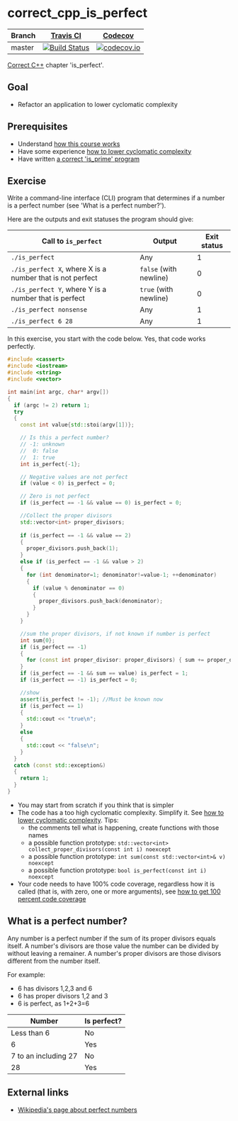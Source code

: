 # correct_cpp_is_perfect

Branch|[Travis CI](https://travis-ci.org)|[Codecov](https://www.codecov.io)
---|---|---
master|[![Build Status](https://travis-ci.org/rscherrer/correct_cpp_is_perfect.svg?branch=master)](https://travis-ci.org/rscherrer/correct_cpp_is_perfect)|[![codecov.io](https://codecov.io/github/rscherrer/correct_cpp_is_perfect/coverage.svg?branch=master)](https://codecov.io/github/rscherrer/correct_cpp_is_perfect/branch/master)

[Correct C++](https://github.com/richelbilderbeek/correct_cpp) chapter 'is_perfect'.

## Goal

 * Refactor an application to lower cyclomatic complexity

## Prerequisites

 * Understand [how this course works](https://github.com/richelbilderbeek/correct_cpp/blob/master/doc/how_this_course_works.md)
 * Have some experience [how to lower cyclomatic complexity](https://github.com/richelbilderbeek/correct_cpp/blob/master/doc/lower_cyclomatic_complexity.md)
 * Have written [a correct 'is_prime' program](https://github.com/richelbilderbeek/correct_is_prime)

## Exercise

Write a command-line interface (CLI) program that determines if a number is a perfect number (see 'What is a perfect number?').

Here are the outputs and exit statuses the program should give:

Call to `is_perfect`|Output|Exit status
---|---|---
`./is_perfect`|Any|1
`./is_perfect X`, where X is a number that is not perfect|`false` (with newline)|0
`./is_perfect Y`, where Y is a number that is perfect|`true` (with newline)|0
`./is_perfect nonsense`|Any|1
`./is_perfect 6 28`|Any|1

In this exercise, you start with the code below. Yes, that code works perfectly. 

```c++
#include <cassert>
#include <iostream>
#include <string>
#include <vector>

int main(int argc, char* argv[])
{
  if (argc != 2) return 1;
  try
  {
    const int value{std::stoi(argv[1])};

    // Is this a perfect number?
    // -1: unknown
    //  0: false
    //  1: true
    int is_perfect{-1};

    // Negative values are not perfect
    if (value < 0) is_perfect = 0;

    // Zero is not perfect
    if (is_perfect == -1 && value == 0) is_perfect = 0;

    //Collect the proper divisors
    std::vector<int> proper_divisors;
    
    if (is_perfect == -1 && value == 2)
    {
      proper_divisors.push_back(1);
    }
    else if (is_perfect == -1 && value > 2)
    {
      for (int denominator=1; denominator!=value-1; ++denominator)
      {
        if (value % denominator == 0)
        {
          proper_divisors.push_back(denominator);
        }
      }
    }

    //sum the proper divisors, if not known if number is perfect
    int sum{0};
    if (is_perfect == -1)
    {
      for (const int proper_divisor: proper_divisors) { sum += proper_divisor; }
    }
    if (is_perfect == -1 && sum == value) is_perfect = 1;
    if (is_perfect == -1) is_perfect = 0;

    //show
    assert(is_perfect != -1); //Must be known now
    if (is_perfect == 1)
    {
      std::cout << "true\n";
    }
    else
    {
      std::cout << "false\n";
    }
  }
  catch (const std::exception&)
  {
    return 1;
  }
}
```


 * You may start from scratch if you think that is simpler
 * The code has a too high cyclomatic complexity. Simplify it. See [how to lower cyclomatic complexity](https://github.com/richelbilderbeek/correct_cpp/blob/master/doc/lower_cyclomatic_complexity.md). 
   Tips:
     * the comments tell what is happening, create functions with those names
     * a possible function prototype: `std::vector<int> collect_proper_divisors(const int i) noexcept`
     * a possible function prototype: `int sum(const std::vector<int>& v) noexcept`
     * a possible function prototype: `bool is_perfect(const int i) noexcept`
 * Your code needs to have 100% code coverage, regardless how it is called (that is, with zero, one or more arguments), 
   see [how to get 100 percent code coverage](https://github.com/richelbilderbeek/correct_cpp/blob/master/doc/get_100_percent_code_coverage.md)

## What is a perfect number?

Any number is a perfect number if the sum of its proper divisors equals itself.
A number's divisors are those value the number can be divided by without leaving a remainer.
A number's proper divisors are those divisors different from the number itself.

For example:
 * 6 has divisors 1,2,3 and 6
 * 6 has proper divisors 1,2 and 3
 * 6 is perfect, as 1+2+3=6

Number|Is perfect?
---|---
Less than 6|No
6|Yes
7 to an including 27|No
28|Yes

## External links

 * [Wikipedia's page about perfect numbers](https://en.wikipedia.org/wiki/Perfect_number)
